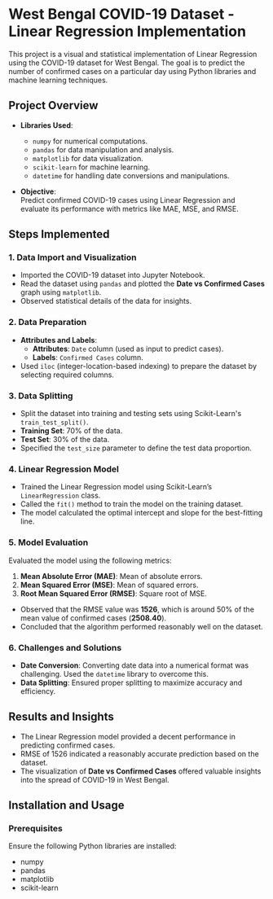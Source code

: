 # West Bengal COVID-19 Dataset - Linear Regression Implementation  

This project is a visual and statistical implementation of Linear Regression using the COVID-19 dataset for West Bengal. The goal is to predict the number of confirmed cases on a particular day using Python libraries and machine learning techniques.  

## Project Overview  

- **Libraries Used**:  
  - `numpy` for numerical computations.  
  - `pandas` for data manipulation and analysis.  
  - `matplotlib` for data visualization.  
  - `scikit-learn` for machine learning.  
  - `datetime` for handling date conversions and manipulations.  

- **Objective**:  
  Predict confirmed COVID-19 cases using Linear Regression and evaluate its performance with metrics like MAE, MSE, and RMSE.  

## Steps Implemented  

### 1. Data Import and Visualization  
- Imported the COVID-19 dataset into Jupyter Notebook.  
- Read the dataset using `pandas` and plotted the **Date vs Confirmed Cases** graph using `matplotlib`.  
- Observed statistical details of the data for insights.  

### 2. Data Preparation  
- **Attributes and Labels**:  
  - **Attributes**: `Date` column (used as input to predict cases).  
  - **Labels**: `Confirmed Cases` column.  
- Used `iloc` (integer-location-based indexing) to prepare the dataset by selecting required columns.  

### 3. Data Splitting  
- Split the dataset into training and testing sets using Scikit-Learn's `train_test_split()`.  
- **Training Set**: 70% of the data.  
- **Test Set**: 30% of the data.  
- Specified the `test_size` parameter to define the test data proportion.  

### 4. Linear Regression Model  
- Trained the Linear Regression model using Scikit-Learn’s `LinearRegression` class.  
- Called the `fit()` method to train the model on the training dataset.  
- The model calculated the optimal intercept and slope for the best-fitting line.  

### 5. Model Evaluation  
Evaluated the model using the following metrics:  
1. **Mean Absolute Error (MAE)**: Mean of absolute errors.  
2. **Mean Squared Error (MSE)**: Mean of squared errors.  
3. **Root Mean Squared Error (RMSE)**: Square root of MSE.  

- Observed that the RMSE value was **1526**, which is around 50% of the mean value of confirmed cases (**2508.40**).  
- Concluded that the algorithm performed reasonably well on the dataset.  

### 6. Challenges and Solutions  
- **Date Conversion**: Converting date data into a numerical format was challenging. Used the `datetime` library to overcome this.  
- **Data Splitting**: Ensured proper splitting to maximize accuracy and efficiency.  

## Results and Insights  
- The Linear Regression model provided a decent performance in predicting confirmed cases.  
- RMSE of 1526 indicated a reasonably accurate prediction based on the dataset.  
- The visualization of **Date vs Confirmed Cases** offered valuable insights into the spread of COVID-19 in West Bengal.  

## Installation and Usage  

### Prerequisites  
Ensure the following Python libraries are installed:  
- numpy  
- pandas  
- matplotlib  
- scikit-learn  

